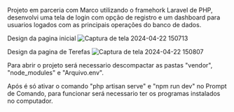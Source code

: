 Projeto em parceria com Marco utilizando o framehork Laravel de PHP, desenvolvi uma tela de login com opção de registro e um dashboard para usuarios logados com as principais operações do banco de dados.


Design da pagina inicial
![Captura de tela 2024-04-22 150713](https://github.com/RafaelSteffens/PrimeiroProjetoLaravel-PHP/assets/111149153/9757a8b0-8848-4048-a291-2c837335330b)


Design da pagina de Terefas
![Captura de tela 2024-04-22 150807](https://github.com/RafaelSteffens/PrimeiroProjetoLaravel-PHP/assets/111149153/8539d590-7499-44d1-be22-934b207e9244)


Para abrir o projeto será necessario descompactar as pastas "vendor", "node_modules" e "Arquivo.env". 

Após é só ativar o comando "php artisan serve" e "npm run dev" no Prompt de Comando, para funcionar será necessario ter os programas instalados no computador.
